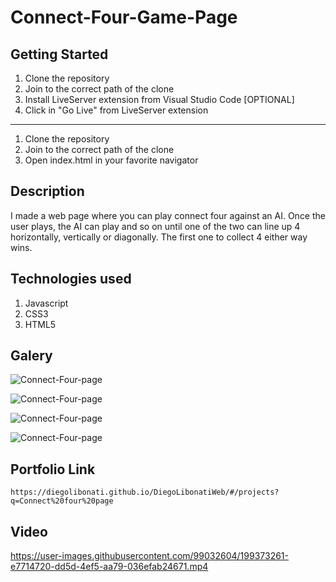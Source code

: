# Connect-Four-Game-Page

## Getting Started

1. Clone the repository
2. Join to the correct path of the clone
3. Install LiveServer extension from Visual Studio Code [OPTIONAL]
4. Click in "Go Live" from LiveServer extension

---

1. Clone the repository
2. Join to the correct path of the clone
3. Open index.html in your favorite navigator

## Description

I made a web page where you can play connect four against an AI. Once the user plays, the AI can play and so on until one of the two can line up 4 horizontally, vertically or diagonally. The first one to collect 4 either way wins.

## Technologies used

1. Javascript
2. CSS3
3. HTML5

## Galery

![Connect-Four-page](https://raw.githubusercontent.com/DiegoLibonati/DiegoLibonatiWeb/main/data/projects/Javascript/Imagenes/connectfour-0.jpg)

![Connect-Four-page](https://raw.githubusercontent.com/DiegoLibonati/DiegoLibonatiWeb/main/data/projects/Javascript/Imagenes/connectfour-1.jpg)

![Connect-Four-page](https://raw.githubusercontent.com/DiegoLibonati/DiegoLibonatiWeb/main/data/projects/Javascript/Imagenes/connectfour-2.jpg)

![Connect-Four-page](https://raw.githubusercontent.com/DiegoLibonati/DiegoLibonatiWeb/main/data/projects/Javascript/Imagenes/connectfour-3.jpg)

## Portfolio Link

`https://diegolibonati.github.io/DiegoLibonatiWeb/#/projects?q=Connect%20four%20page`

## Video


https://user-images.githubusercontent.com/99032604/199373261-e7714720-dd5d-4ef5-aa79-036efab24671.mp4

